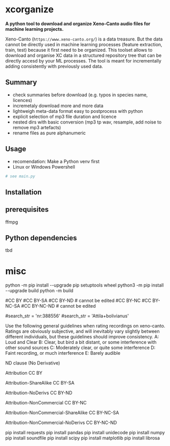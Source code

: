 # xcorganize
**A python tool to download and organize Xeno-Canto audio files for machine learning projects.**

Xeno-Canto (`https://www.xeno-canto.org/`) is a data treasure. But the data cannot be directly used in machine learning processes (feature extraction, train, test) because it first need to be organized. This toolset allows to download and organise XC data in a structured repository tree that can be directly accesd by your ML processes. 
The tool is meant for incrementally adding consistently with previously used data. 

## Summary
- check summaries before download (e.g. typos in species name, licences)
- incremetaly download more and more data 
- lightweigh meta-data format easy to postprocess with python
- explicit selection of mp3 file duration and licence
- nested dirs with basic conversion (mp3 tp wav, resample, add noise to remove mp3 artefacts)
- rename files as pure alphanumeric

## Usage
- recomendation: Make a Python venv first 
- Linux or Windows Powershell
```bash
# see main.py
```




## Installation

## prerequisites
ffmpg

## Python dependencies
tbd








# misc 
python -m pip install --upgrade pip setuptools wheel
python3 -m pip install --upgrade build
python -m build

#CC BY
#CC BY-SA 
#CC BY-ND # cannot be edited 
#CC BY-NC
#CC BY-NC-SA 
#CC BY-NC-ND # cannot be edited 

#search_str = 'nr:388556'
#search_str = 'Attila+bolivianus'

Use the following general guidelines when rating recordings on xeno-canto. Ratings are obviously subjective, and will inevitably vary slightly between different individuals, but these guidelines should improve consistency.
    A: Loud and Clear
    B: Clear, but bird a bit distant, or some interference with other sound sources
    C: Moderately clear, or quite some interference
    D: Faint recording, or much interference
    E: Barely audible

ND clause (No Derivative) 

Attribution
CC BY

Attribution-ShareAlike
CC BY-SA 

Attribution-NoDerivs
CC BY-ND 

Attribution-NonCommercial
CC BY-NC 

Attribution-NonCommercial-ShareAlike
CC BY-NC-SA 

Attribution-NonCommercial-NoDerivs
CC BY-NC-ND 

pip install requests 
pip install pandas
pip install unidecode
pip install numpy
pip install soundfile
pip install scipy
pip install matplotlib
pip install librosa







